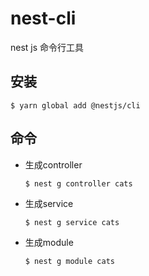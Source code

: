 # nest-cli 

nest js 命令行工具

## 安装

```shell
$ yarn global add @nestjs/cli
```

## 命令

- 生成controller

    ```shell
    $ nest g controller cats
    ```

- 生成service

    ```shell
    $ nest g service cats
    ```

- 生成module

    ```shell
    $ nest g module cats
    ```